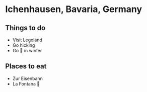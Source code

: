 # Ichenhausen, Bavaria, Germany

## Things to do
- Visit Legoland
- Go hicking
- Go :ski: in winter

## Places to eat
- Zur Eisenbahn
- La Fontana :spaghetti:
